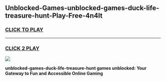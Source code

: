 
## Unblocked-Games-unblocked-games-duck-life-treasure-hunt-Play-Free-4n4lt
<h3>
<a href="https://premium76.site?title=unblocked-games-duck-life-treasure-hunt&ref=15A">CLICK TO PLAY</a></h3>
<hr>

<h3>
<a href="https://premium76.site?title=unblocked-games-duck-life-treasure-hunt&ref=15A">CLICK 2 PLAY</a>
  
</h3>

<a href="https://premium76.site?title=unblocked-games-duck-life-treasure-hunt&ref=15A"><img src="https://clearcache.store/games.png"></a>


**unblocked-games-duck-life-treasure-hunt games unblocked: Your Gateway to Fun and Accessible Online Gaming**
